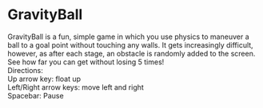 # GravityBall

GravityBall is a fun, simple game in which you use physics to maneuver a ball to
a goal point without touching any walls. It gets increasingly difficult, however,
as after each stage, an obstacle is randomly added to the screen. See how far
you can get without losing 5 times!
<br/>
Directions: <br/>
Up arrow key: float up <br/>
Left/Right arrow keys: move left and right <br/>
Spacebar: Pause
